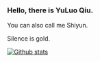 ### Hello, there is YuLuo Qiu.

You can also call me Shiyun.

Silence is gold.

[![Github stats](https://github-readme-stats.vercel.app/api?username=AmemiyaSigure)](https://github.com/AmemiyaSigure)